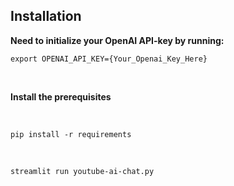 ## Installation
**Need to initialize your OpenAI API-key by running:** <br>
```
export OPENAI_API_KEY={Your_Openai_Key_Here}
```

<br>

**Install the prerequisites**

<br>

```
pip install -r requirements
```

<br>

```
streamlit run youtube-ai-chat.py
```
